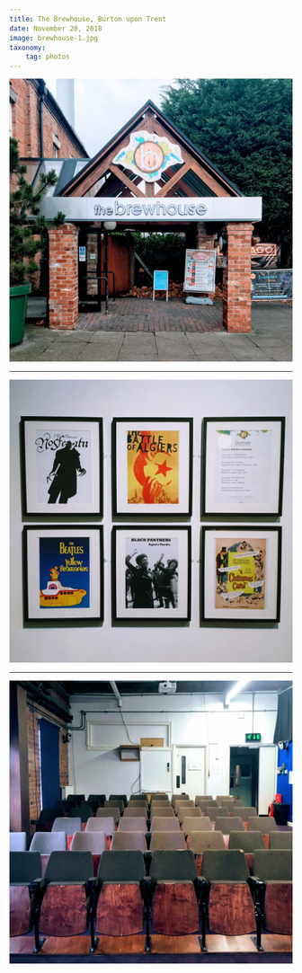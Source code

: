 ```yaml
---
title: The Brewhouse, Burton upon Trent
date: November 20, 2018
image: brewhouse-1.jpg
taxonomy:
    tag: photos
---
```


![image](/assets/images/brewhouse-1.jpg)

---

![image](/assets/images/brewhouse-2.jpg)

---

![image](/assets/images/brewhouse-3.jpg)
